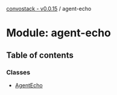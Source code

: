 [convostack - v0.0.15](../README.md) / agent-echo

# Module: agent-echo

## Table of contents

### Classes

- [AgentEcho](../classes/agent_echo.AgentEcho.md)
